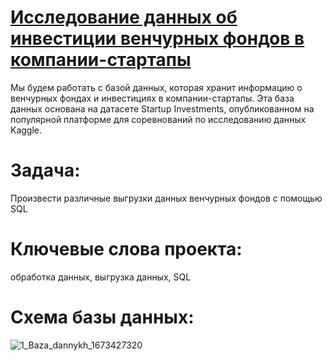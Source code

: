 # [Исследование данных об инвестиции венчурных фондов в компании-стартапы](https://github.com/OStonks/YandexPracticum/blob/main/investment_data%20-%20SQL/SQL.ipynb)
Мы будем работать с базой данных, которая хранит информацию о венчурных фондах и инвестициях в компании-стартапы. Эта база данных основана на датасете Startup Investments, опубликованном на популярной платформе для соревнований по исследованию данных Kaggle. 

# Задача:
Произвести различные выгрузки данных венчурных фондов с помощью SQL

# Ключевые слова проекта:
обработка данных, выгрузка данных, SQL

# Схема базы данных:
![1_Baza_dannykh_1673427320](https://user-images.githubusercontent.com/120196946/215518718-8558193a-93a6-4f83-bc26-7ab157e3c7b1.png)
